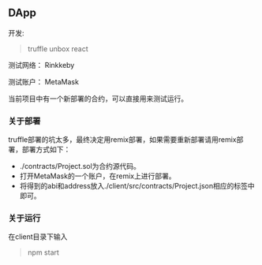 
## DApp 

开发:
> truffle unbox react

测试网络： Rinkkeby

测试账户： MetaMask

当前项目中有一个新部署的合约，可以直接用来测试运行。

### 关于部署

truffle部署的坑太多，最终决定用remix部署，如果需要重新部署请用remix部署，部署方式如下：

- ./contracts/Project.sol为合约源代码。
- 打开MetaMask的一个账户，在remix上进行部署。
- 将得到的abi和address放入./client/src/contracts/Project.json相应的标签中即可。

### 关于运行

在client目录下输入

> npm start

